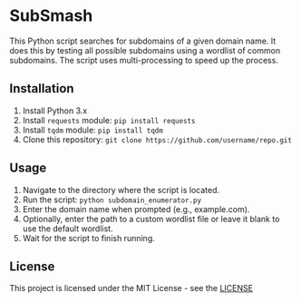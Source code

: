 # SubSmash

This Python script searches for subdomains of a given domain name. It does this by testing all possible subdomains using a wordlist of common subdomains. The script uses multi-processing to speed up the process.

## Installation

1. Install Python 3.x
2. Install `requests` module: `pip install requests`
3. Install `tqdm` module: `pip install tqdm`
4. Clone this repository: `git clone https://github.com/username/repo.git`

## Usage

1. Navigate to the directory where the script is located.
2. Run the script: `python subdomain_enumerator.py`
3. Enter the domain name when prompted (e.g., example.com).
4. Optionally, enter the path to a custom wordlist file or leave it blank to use the default wordlist.
5. Wait for the script to finish running.

## License

This project is licensed under the MIT License - see the [LICENSE](LICENSE)
